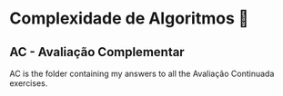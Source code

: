# Complexidade de Algoritmos 📓

## AC - Avaliação Complementar
AC is the folder containing my answers to all the Avaliação Continuada exercises.